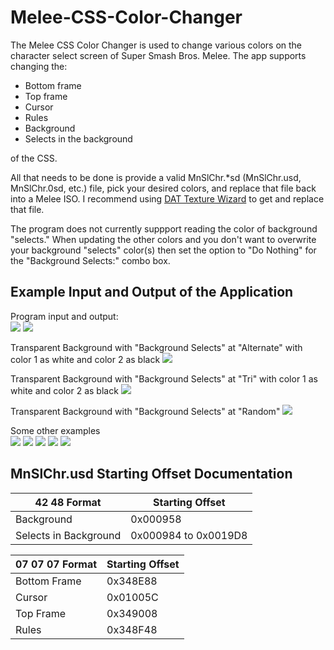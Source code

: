 # Melee-CSS-Color-Changer

The Melee CSS Color Changer is used to change various colors on the character select screen of Super Smash Bros. Melee. The app supports changing the:
* Bottom frame 
* Top frame
* Cursor 
* Rules
* Background
* Selects in the background

of the CSS.

All that needs to be done is provide a valid MnSlChr.*sd (MnSlChr.usd, MnSlChr.0sd, etc.) file, pick your desired colors, and replace that file back into a Melee ISO. I recommend using [DAT Texture Wizard](https://smashboards.com/threads/dat-texture-wizard-current-version-5-5.373777/) to get and replace that file.

The program does not currently suppport reading the color of background "selects." When updating the other colors and you don't want to overwrite your background "selects" color(s) then set the option to "Do Nothing" for the "Background Selects:" combo box.

## Example Input and Output of the Application
Program input and output:  
![](https://imgur.com/e6IcL6A.png)
![](https://i.imgur.com/rtecYi0.png)

Transparent Background with "Background Selects" at "Alternate" with color 1 as white and color 2 as black
![](https://thumbs.gfycat.com/HideousParallelAruanas.webp)

Transparent Background with "Background Selects" at "Tri" with color 1 as white and color 2 as black
![](https://thumbs.gfycat.com/UniqueOddballBrontosaurus.webp)

Transparent Background with "Background Selects" at "Random"
![](https://thumbs.gfycat.com/ConcreteGraciousCuscus.webp)

Some other examples  
![](https://media.giphy.com/media/YmaxEUjhXJQU5jHanY/giphy.gif)
![](https://media.giphy.com/media/jsCGchgNEuuDRfAKEa/giphy.gif)
![](https://media.giphy.com/media/kboTn0eF0dPeaGM6zL/giphy.gif)
![](https://media.giphy.com/media/mDT65dpD2ZenaZzB6G/giphy.gif)
![](https://media.giphy.com/media/cJSerfJeOrSXpMIapF/giphy.gif)

## MnSlChr.usd Starting Offset Documentation  
42 48 Format    | Starting Offset
--------------- | ---------------
Background | 0x000958  
Selects in Background | 0x000984 to 0x0019D8  

07 07 07 Format | Starting Offset
--------------- | ---------------
Bottom Frame | 0x348E88  
Cursor | 0x01005C  
Top Frame | 0x349008  
Rules | 0x348F48  
